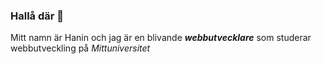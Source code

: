 ### Hallå där 👋

Mitt namn är Hanin och jag är en blivande **_webbutvecklare_** som studerar webbutveckling på _Mittuniversitet_

<!--
**Hanin-96/Hanin-96** is a ✨ _special_ ✨ repository because its `README.md` (this file) appears on your GitHub profile.

Here are some ideas to get you started:

- 🔭 I’m currently working on ...
- 🌱 I’m currently learning ...
- 👯 I’m looking to collaborate on ...
- 🤔 I’m looking for help with ...
- 💬 Ask me about ...
- 📫 How to reach me: ...
- 😄 Pronouns: ...
- ⚡ Fun fact: ...
-->
